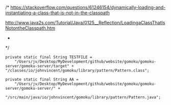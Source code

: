 

/*
 https://stackoverflow.com/questions/61246154/dynamically-loading-and-instantiating-a-class-that-is-not-in-the-classpath
 
 http://www.java2s.com/Tutorial/Java/0125__Reflection/LoadingaClassThatIsNotontheClasspath.htm
 
 
 * 
 */
 
 	private static final String TESTFILE = 
		"/Users/jv/Desktop/MyDevelopment/github/website/gomoku/gomoku-server/gomoku-server/target" + 
	"/classes/io/johnvincent/gomoku/library/pattern/Pattern.class";
	
	private static final String AA = 
		"/Users/jv/Desktop/MyDevelopment/github/website/gomoku/gomoku-server/gomoku-server/" + 
		"/src/main/java/io/johnvincent/gomoku/library/pattern/Pattern.java";
		